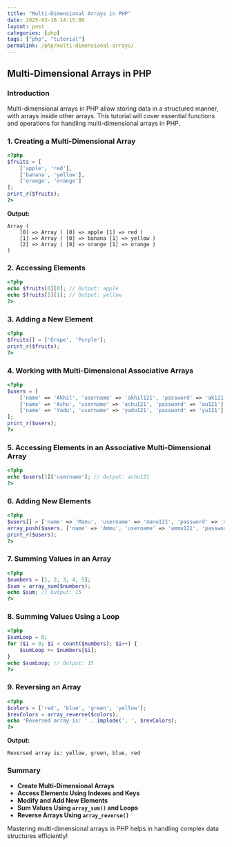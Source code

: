 ```yaml
---
title: "Multi-Dimensional Arrays in PHP"
date: 2025-03-16 14:15:00
layout: post
categories: [php]
tags: ["php", "tutorial"]
permalink: /php/multi-dimensional-arrays/
---
```


## Multi-Dimensional Arrays in PHP

### Introduction
Multi-dimensional arrays in PHP allow storing data in a structured manner, with arrays inside other arrays. This tutorial will cover essential functions and operations for handling multi-dimensional arrays in PHP.

### 1. Creating a Multi-Dimensional Array
```php
<?php
$fruits = [
    ['apple', 'red'],
    ['banana', 'yellow'],
    ['orange', 'orange']
];
print_r($fruits);
?>
```

**Output:**
```
Array (
    [0] => Array ( [0] => apple [1] => red )
    [1] => Array ( [0] => banana [1] => yellow )
    [2] => Array ( [0] => orange [1] => orange )
)
```

### 2. Accessing Elements
```php
<?php
echo $fruits[0][0]; // Output: apple
echo $fruits[1][1]; // Output: yellow
?>
```

### 3. Adding a New Element
```php
<?php
$fruits[] = ['Grape', 'Purple'];
print_r($fruits);
?>
```

### 4. Working with Multi-Dimensional Associative Arrays
```php
<?php
$users = [
    ['name' => 'Akhil', 'username' => 'akhil121', 'password' => 'ak121'],
    ['name' => 'Achu', 'username' => 'achu121', 'password' => 'au121'],
    ['name' => 'Yadu', 'username' => 'yadu121', 'password' => 'yu121']
];
print_r($users);
?>
```

### 5. Accessing Elements in an Associative Multi-Dimensional Array
```php
<?php
echo $users[1]['username']; // Output: achu121
?>
```

### 6. Adding New Elements
```php
<?php
$users[] = ['name' => 'Manu', 'username' => 'manu121', 'password' => 'mu121'];
array_push($users, ['name' => 'Ammu', 'username' => 'ammu121', 'password' => 'amm121']);
print_r($users);
?>
```

### 7. Summing Values in an Array
```php
<?php
$numbers = [1, 2, 3, 4, 5];
$sum = array_sum($numbers);
echo $sum; // Output: 15
?>
```

### 8. Summing Values Using a Loop
```php
<?php
$sumLoop = 0;
for ($i = 0; $i < count($numbers); $i++) {
    $sumLoop += $numbers[$i];
}
echo $sumLoop; // Output: 15
?>
```

### 9. Reversing an Array
```php
<?php
$colors = ['red', 'blue', 'green', 'yellow'];
$revColors = array_reverse($colors);
echo 'Reversed array is: ' . implode(', ', $revColors);
?>
```

**Output:**
```
Reversed array is: yellow, green, blue, red
```

### Summary
- **Create Multi-Dimensional Arrays**
- **Access Elements Using Indexes and Keys**
- **Modify and Add New Elements**
- **Sum Values Using `array_sum()` and Loops**
- **Reverse Arrays Using `array_reverse()`**

Mastering multi-dimensional arrays in PHP helps in handling complex data structures efficiently!

